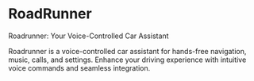 # RoadRunner
Roadrunner: Your Voice-Controlled Car Assistant

Roadrunner is a voice-controlled car assistant for hands-free navigation, music, calls, and settings. Enhance your driving experience with intuitive voice commands and seamless integration.

